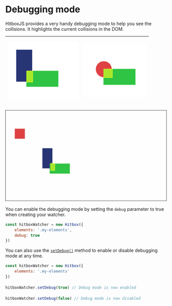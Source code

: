 # Debugging mode

HitboxJS provides a very handy debugging mode to help you see the collisions. It highlights the current collisions in the DOM.

<table>
  <thead>
    <tr>
      <th style="text-align:left">
        <p></p>
        <p>
          <img src="../.gitbook/assets/debug1 (1).png" alt/>
        </p>
      </th>
      <th style="text-align:left">
        <p></p>
        <p>
          <img src="../.gitbook/assets/bounding3 (1).png" alt/>
        </p>
      </th>
    </tr>
  </thead>
  <tbody></tbody>
</table>

![](../.gitbook/assets/debug.gif)

You can enable the debugging mode by setting the `debug` parameter to true when creating your watcher.

```javascript
const hitboxWatcher = new Hitbox({
    elements: '.my-elements',
    debug: true
})
```

You can also use the [`setDebug()`](../api/hitbox-object.md#setdebug-set) method to enable or disable debugging mode at any time.

```javascript
const hitboxWatcher = new Hitbox({
    elements: '.my-elements'
})

hitboxWatcher.setDebug(true) // Debug mode is now enabled

hitboxWatcher.setDebug(false) // Debug mode is now disabled
```

